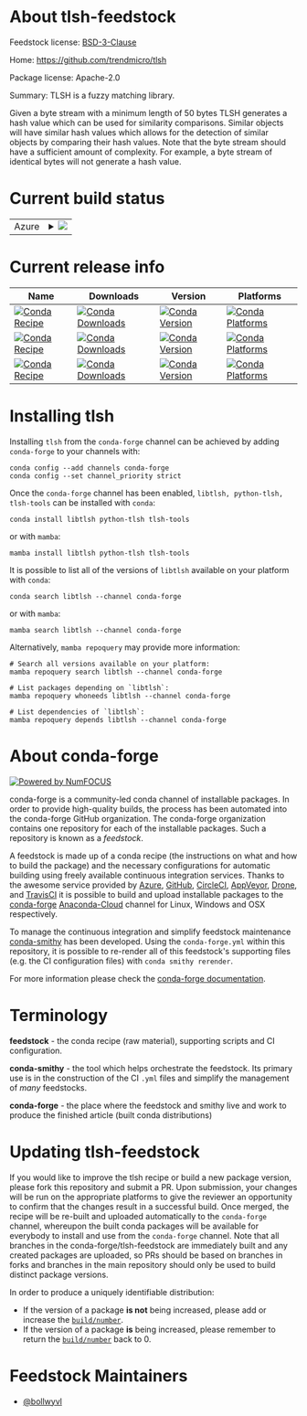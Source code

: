 About tlsh-feedstock
====================

Feedstock license: [BSD-3-Clause](https://github.com/conda-forge/tlsh-feedstock/blob/main/LICENSE.txt)

Home: https://github.com/trendmicro/tlsh

Package license: Apache-2.0

Summary: TLSH is a fuzzy matching library.

Given a byte stream with a minimum length of 50 bytes TLSH generates a
hash value which can be used for similarity comparisons. Similar objects
will have similar hash values which allows for the detection of similar
objects by comparing their hash values. Note that the byte stream should
have a sufficient amount of complexity. For example, a byte stream of
identical bytes will not generate a hash value.


Current build status
====================


<table>
    
  <tr>
    <td>Azure</td>
    <td>
      <details>
        <summary>
          <a href="https://dev.azure.com/conda-forge/feedstock-builds/_build/latest?definitionId=6656&branchName=main">
            <img src="https://dev.azure.com/conda-forge/feedstock-builds/_apis/build/status/tlsh-feedstock?branchName=main">
          </a>
        </summary>
        <table>
          <thead><tr><th>Variant</th><th>Status</th></tr></thead>
          <tbody><tr>
              <td>linux_64_python3.10.____cpython</td>
              <td>
                <a href="https://dev.azure.com/conda-forge/feedstock-builds/_build/latest?definitionId=6656&branchName=main">
                  <img src="https://dev.azure.com/conda-forge/feedstock-builds/_apis/build/status/tlsh-feedstock?branchName=main&jobName=linux&configuration=linux%20linux_64_python3.10.____cpython" alt="variant">
                </a>
              </td>
            </tr><tr>
              <td>linux_64_python3.11.____cpython</td>
              <td>
                <a href="https://dev.azure.com/conda-forge/feedstock-builds/_build/latest?definitionId=6656&branchName=main">
                  <img src="https://dev.azure.com/conda-forge/feedstock-builds/_apis/build/status/tlsh-feedstock?branchName=main&jobName=linux&configuration=linux%20linux_64_python3.11.____cpython" alt="variant">
                </a>
              </td>
            </tr><tr>
              <td>linux_64_python3.12.____cpython</td>
              <td>
                <a href="https://dev.azure.com/conda-forge/feedstock-builds/_build/latest?definitionId=6656&branchName=main">
                  <img src="https://dev.azure.com/conda-forge/feedstock-builds/_apis/build/status/tlsh-feedstock?branchName=main&jobName=linux&configuration=linux%20linux_64_python3.12.____cpython" alt="variant">
                </a>
              </td>
            </tr><tr>
              <td>linux_64_python3.8.____cpython</td>
              <td>
                <a href="https://dev.azure.com/conda-forge/feedstock-builds/_build/latest?definitionId=6656&branchName=main">
                  <img src="https://dev.azure.com/conda-forge/feedstock-builds/_apis/build/status/tlsh-feedstock?branchName=main&jobName=linux&configuration=linux%20linux_64_python3.8.____cpython" alt="variant">
                </a>
              </td>
            </tr><tr>
              <td>linux_64_python3.9.____73_pypy</td>
              <td>
                <a href="https://dev.azure.com/conda-forge/feedstock-builds/_build/latest?definitionId=6656&branchName=main">
                  <img src="https://dev.azure.com/conda-forge/feedstock-builds/_apis/build/status/tlsh-feedstock?branchName=main&jobName=linux&configuration=linux%20linux_64_python3.9.____73_pypy" alt="variant">
                </a>
              </td>
            </tr><tr>
              <td>linux_64_python3.9.____cpython</td>
              <td>
                <a href="https://dev.azure.com/conda-forge/feedstock-builds/_build/latest?definitionId=6656&branchName=main">
                  <img src="https://dev.azure.com/conda-forge/feedstock-builds/_apis/build/status/tlsh-feedstock?branchName=main&jobName=linux&configuration=linux%20linux_64_python3.9.____cpython" alt="variant">
                </a>
              </td>
            </tr><tr>
              <td>osx_64_python3.10.____cpython</td>
              <td>
                <a href="https://dev.azure.com/conda-forge/feedstock-builds/_build/latest?definitionId=6656&branchName=main">
                  <img src="https://dev.azure.com/conda-forge/feedstock-builds/_apis/build/status/tlsh-feedstock?branchName=main&jobName=osx&configuration=osx%20osx_64_python3.10.____cpython" alt="variant">
                </a>
              </td>
            </tr><tr>
              <td>osx_64_python3.11.____cpython</td>
              <td>
                <a href="https://dev.azure.com/conda-forge/feedstock-builds/_build/latest?definitionId=6656&branchName=main">
                  <img src="https://dev.azure.com/conda-forge/feedstock-builds/_apis/build/status/tlsh-feedstock?branchName=main&jobName=osx&configuration=osx%20osx_64_python3.11.____cpython" alt="variant">
                </a>
              </td>
            </tr><tr>
              <td>osx_64_python3.12.____cpython</td>
              <td>
                <a href="https://dev.azure.com/conda-forge/feedstock-builds/_build/latest?definitionId=6656&branchName=main">
                  <img src="https://dev.azure.com/conda-forge/feedstock-builds/_apis/build/status/tlsh-feedstock?branchName=main&jobName=osx&configuration=osx%20osx_64_python3.12.____cpython" alt="variant">
                </a>
              </td>
            </tr><tr>
              <td>osx_64_python3.8.____cpython</td>
              <td>
                <a href="https://dev.azure.com/conda-forge/feedstock-builds/_build/latest?definitionId=6656&branchName=main">
                  <img src="https://dev.azure.com/conda-forge/feedstock-builds/_apis/build/status/tlsh-feedstock?branchName=main&jobName=osx&configuration=osx%20osx_64_python3.8.____cpython" alt="variant">
                </a>
              </td>
            </tr><tr>
              <td>osx_64_python3.9.____73_pypy</td>
              <td>
                <a href="https://dev.azure.com/conda-forge/feedstock-builds/_build/latest?definitionId=6656&branchName=main">
                  <img src="https://dev.azure.com/conda-forge/feedstock-builds/_apis/build/status/tlsh-feedstock?branchName=main&jobName=osx&configuration=osx%20osx_64_python3.9.____73_pypy" alt="variant">
                </a>
              </td>
            </tr><tr>
              <td>osx_64_python3.9.____cpython</td>
              <td>
                <a href="https://dev.azure.com/conda-forge/feedstock-builds/_build/latest?definitionId=6656&branchName=main">
                  <img src="https://dev.azure.com/conda-forge/feedstock-builds/_apis/build/status/tlsh-feedstock?branchName=main&jobName=osx&configuration=osx%20osx_64_python3.9.____cpython" alt="variant">
                </a>
              </td>
            </tr>
          </tbody>
        </table>
      </details>
    </td>
  </tr>
</table>

Current release info
====================

| Name | Downloads | Version | Platforms |
| --- | --- | --- | --- |
| [![Conda Recipe](https://img.shields.io/badge/recipe-libtlsh-green.svg)](https://anaconda.org/conda-forge/libtlsh) | [![Conda Downloads](https://img.shields.io/conda/dn/conda-forge/libtlsh.svg)](https://anaconda.org/conda-forge/libtlsh) | [![Conda Version](https://img.shields.io/conda/vn/conda-forge/libtlsh.svg)](https://anaconda.org/conda-forge/libtlsh) | [![Conda Platforms](https://img.shields.io/conda/pn/conda-forge/libtlsh.svg)](https://anaconda.org/conda-forge/libtlsh) |
| [![Conda Recipe](https://img.shields.io/badge/recipe-python--tlsh-green.svg)](https://anaconda.org/conda-forge/python-tlsh) | [![Conda Downloads](https://img.shields.io/conda/dn/conda-forge/python-tlsh.svg)](https://anaconda.org/conda-forge/python-tlsh) | [![Conda Version](https://img.shields.io/conda/vn/conda-forge/python-tlsh.svg)](https://anaconda.org/conda-forge/python-tlsh) | [![Conda Platforms](https://img.shields.io/conda/pn/conda-forge/python-tlsh.svg)](https://anaconda.org/conda-forge/python-tlsh) |
| [![Conda Recipe](https://img.shields.io/badge/recipe-tlsh--tools-green.svg)](https://anaconda.org/conda-forge/tlsh-tools) | [![Conda Downloads](https://img.shields.io/conda/dn/conda-forge/tlsh-tools.svg)](https://anaconda.org/conda-forge/tlsh-tools) | [![Conda Version](https://img.shields.io/conda/vn/conda-forge/tlsh-tools.svg)](https://anaconda.org/conda-forge/tlsh-tools) | [![Conda Platforms](https://img.shields.io/conda/pn/conda-forge/tlsh-tools.svg)](https://anaconda.org/conda-forge/tlsh-tools) |

Installing tlsh
===============

Installing `tlsh` from the `conda-forge` channel can be achieved by adding `conda-forge` to your channels with:

```
conda config --add channels conda-forge
conda config --set channel_priority strict
```

Once the `conda-forge` channel has been enabled, `libtlsh, python-tlsh, tlsh-tools` can be installed with `conda`:

```
conda install libtlsh python-tlsh tlsh-tools
```

or with `mamba`:

```
mamba install libtlsh python-tlsh tlsh-tools
```

It is possible to list all of the versions of `libtlsh` available on your platform with `conda`:

```
conda search libtlsh --channel conda-forge
```

or with `mamba`:

```
mamba search libtlsh --channel conda-forge
```

Alternatively, `mamba repoquery` may provide more information:

```
# Search all versions available on your platform:
mamba repoquery search libtlsh --channel conda-forge

# List packages depending on `libtlsh`:
mamba repoquery whoneeds libtlsh --channel conda-forge

# List dependencies of `libtlsh`:
mamba repoquery depends libtlsh --channel conda-forge
```


About conda-forge
=================

[![Powered by
NumFOCUS](https://img.shields.io/badge/powered%20by-NumFOCUS-orange.svg?style=flat&colorA=E1523D&colorB=007D8A)](https://numfocus.org)

conda-forge is a community-led conda channel of installable packages.
In order to provide high-quality builds, the process has been automated into the
conda-forge GitHub organization. The conda-forge organization contains one repository
for each of the installable packages. Such a repository is known as a *feedstock*.

A feedstock is made up of a conda recipe (the instructions on what and how to build
the package) and the necessary configurations for automatic building using freely
available continuous integration services. Thanks to the awesome service provided by
[Azure](https://azure.microsoft.com/en-us/services/devops/), [GitHub](https://github.com/),
[CircleCI](https://circleci.com/), [AppVeyor](https://www.appveyor.com/),
[Drone](https://cloud.drone.io/welcome), and [TravisCI](https://travis-ci.com/)
it is possible to build and upload installable packages to the
[conda-forge](https://anaconda.org/conda-forge) [Anaconda-Cloud](https://anaconda.org/)
channel for Linux, Windows and OSX respectively.

To manage the continuous integration and simplify feedstock maintenance
[conda-smithy](https://github.com/conda-forge/conda-smithy) has been developed.
Using the ``conda-forge.yml`` within this repository, it is possible to re-render all of
this feedstock's supporting files (e.g. the CI configuration files) with ``conda smithy rerender``.

For more information please check the [conda-forge documentation](https://conda-forge.org/docs/).

Terminology
===========

**feedstock** - the conda recipe (raw material), supporting scripts and CI configuration.

**conda-smithy** - the tool which helps orchestrate the feedstock.
                   Its primary use is in the construction of the CI ``.yml`` files
                   and simplify the management of *many* feedstocks.

**conda-forge** - the place where the feedstock and smithy live and work to
                  produce the finished article (built conda distributions)


Updating tlsh-feedstock
=======================

If you would like to improve the tlsh recipe or build a new
package version, please fork this repository and submit a PR. Upon submission,
your changes will be run on the appropriate platforms to give the reviewer an
opportunity to confirm that the changes result in a successful build. Once
merged, the recipe will be re-built and uploaded automatically to the
`conda-forge` channel, whereupon the built conda packages will be available for
everybody to install and use from the `conda-forge` channel.
Note that all branches in the conda-forge/tlsh-feedstock are
immediately built and any created packages are uploaded, so PRs should be based
on branches in forks and branches in the main repository should only be used to
build distinct package versions.

In order to produce a uniquely identifiable distribution:
 * If the version of a package **is not** being increased, please add or increase
   the [``build/number``](https://docs.conda.io/projects/conda-build/en/latest/resources/define-metadata.html#build-number-and-string).
 * If the version of a package **is** being increased, please remember to return
   the [``build/number``](https://docs.conda.io/projects/conda-build/en/latest/resources/define-metadata.html#build-number-and-string)
   back to 0.

Feedstock Maintainers
=====================

* [@bollwyvl](https://github.com/bollwyvl/)


